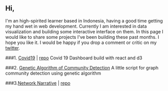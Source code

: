 ## Hi,

I'm an high-spirited learner based in Indonesia, having a good time getting my hand wet in web development. Currently I am interested in data visualization and building some interactive interface on them. In this page I would like to share some projects I've been building these past months. I hope you like it. I would be happy if you drop a comment or critic on my [twitter](https://twitter.com/khalayakumum).

###1. [Covid19](https://hariswb.com/covid19) | [repo](https://github.com/hariswb/covid19) 
Covid 19 Dashboard build with react and d3 

###2. [Genetic Algorithm of Community Detection](https://github.com/hariswb/ga-community-detection)
A little script for graph community detection using genetic algorithm  

###3.[Network Narrative](https://hariswb.com/networknarrative) | [repo](https://github.com/hariswb/networknarrative)